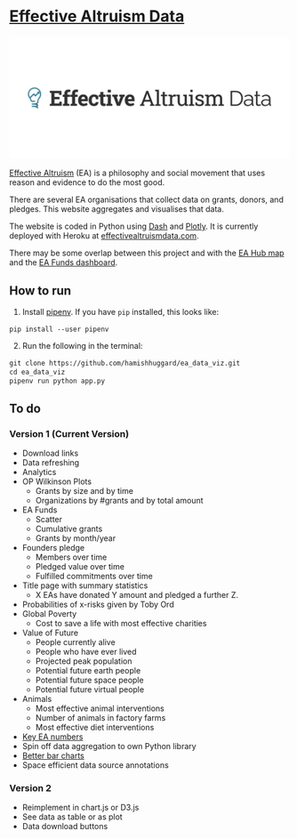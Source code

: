 # [Effective Altruism Data](https://effectivealtruismdata.com)

![Effective Altruism Data](eadata.png)

[Effective Altruism](https://www.effectivealtruism.org/) (EA) is a philosophy and social movement that uses reason and evidence to do the most good.

There are several EA organisations that collect data on grants, donors, and pledges. This website aggregates and visualises that data.

The website is coded in Python using [Dash](https://dash.plotly.com/) and [Plotly](https://plotly.com/). It is currently deployed with Heroku at [effectivealtruismdata.com](https://effectivealtruismdata.com).

There may be some overlap between this project and with the [EA Hub map](https://eahub.org/) and the [EA Funds dashboard](https://app.effectivealtruism.org/funds/about/stats).

## How to run

1. Install [pipenv](https://pipenv.pypa.io/en/latest/). If you have `pip` installed, this looks like:

```
pip install --user pipenv
```

2. Run the following in the terminal:

```
git clone https://github.com/hamishhuggard/ea_data_viz.git
cd ea_data_viz
pipenv run python app.py
```

## To do

### Version 1 (Current Version)

- Download links
- Data refreshing
- Analytics
- OP Wilkinson Plots
  - Grants by size and by time
  - Organizations by #grants and by total amount
- EA Funds
  - Scatter
  - Cumulative grants
  - Grants by month/year
- Founders pledge
  - Members over time
  - Pledged value over time
  - Fulfilled commitments over time
- Title page with summary statistics
  - X EAs have donated Y amount and pledged a further Z.
- Probabilities of x-risks given by Toby Ord
- Global Poverty
  - Cost to save a life with most effective charities
- Value of Future
  - People currently alive
  - People who have ever lived
  - Projected peak population
  - Potential future earth people
  - Potential future space people
  - Potential future virtual people
- Animals
  - Most effective animal interventions
  - Number of animals in factory farms
  - Most effective diet interventions
- [Key EA numbers](https://github.com/benthamite/EA-numbers/blob/main/source.org)
- Spin off data aggregation to own Python library
- [Better bar charts](https://dkane.net/2020/better-horizontal-bar-charts-with-plotly/?utm_source=pocket_mylist)
- Space efficient data source annotations

### Version 2

- Reimplement in chart.js or D3.js
- See data as table or as plot
- Data download buttons
